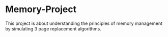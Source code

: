 # Memory-Project
This project is about understanding the principles of memory management by simulating 3 page replacement algorithms. 
